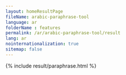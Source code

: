 ```yaml
---
layout: homeResultPage
fileName: arabic-paraphrase-tool
language: ar
folderName : features
permalink: /ar/arabic-paraphrase-tool/result
lang: ar
nointernationalization: true
sitemap: false
---
```

{% include result/paraphrase.html %}

<script src="/js/result/paraprashing.js" data-foldername="{{page.folderName}}" data-lang="{{page.lang}}"></script>